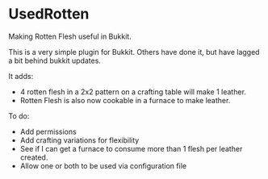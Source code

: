 UsedRotten
==========

Making Rotten Flesh useful in Bukkit.

This is a very simple plugin for Bukkit.  Others have done it, but have lagged a bit behind bukkit updates.

It adds:
 - 4 rotten flesh in a 2x2 pattern on a crafting table will make 1 leather.
 - Rotten Flesh is also now cookable in a furnace to make leather.
 
To do:

 - Add permissions
 - Add crafting variations for flexibility
 - See if I can get a furnace to consume more than 1 flesh per leather created.
 - Allow one or both to be used via configuration file
